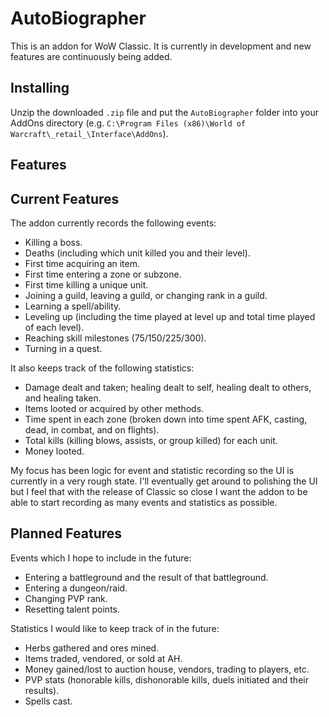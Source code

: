 # AutoBiographer
This is an addon for WoW Classic. It is currently in development and new features are continuously being added.

## Installing

Unzip the downloaded `.zip` file and put the `AutoBiographer` folder into your AddOns directory (e.g. `C:\Program Files (x86)\World of Warcraft\_retail_\Interface\AddOns`).

## Features

## Current Features

The addon currently records the following events:
 - Killing a boss.
 - Deaths (including which unit killed you and their level).
 - First time acquiring an item.
 - First time entering a zone or subzone.
 - First time killing a unique unit.
 - Joining a guild, leaving a guild, or changing rank in a guild.
 - Learning a spell/ability.
 - Leveling up (including the time played at level up and total time played of each level).
 - Reaching skill milestones (75/150/225/300).
 - Turning in a quest.
 
It also keeps track of the following statistics:
 - Damage dealt and taken; healing dealt to self, healing dealt to others, and healing taken.
 - Items looted or acquired by other methods.
 - Time spent in each zone (broken down into time spent AFK, casting, dead, in combat, and on flights).
 - Total kills (killing blows, assists, or group killed) for each unit.
 - Money looted.
 
My focus has been logic for event and statistic recording so the UI is currently in a very rough state. I'll eventually get around to polishing the UI but I feel that with the release of Classic so close I want the addon to be able to start recording as many events and statistics as possible.
 
## Planned Features

Events which I hope to include in the future:
 - Entering a battleground and the result of that battleground.
 - Entering a dungeon/raid.
 - Changing PVP rank.
 - Resetting talent points.
 
Statistics I would like to keep track of in the future:
 - Herbs gathered and ores mined.
 - Items traded, vendored, or sold at AH.
 - Money gained/lost to auction house, vendors, trading to players, etc.
 - PVP stats (honorable kills, dishonorable kills, duels initiated and their results).
 - Spells cast.
